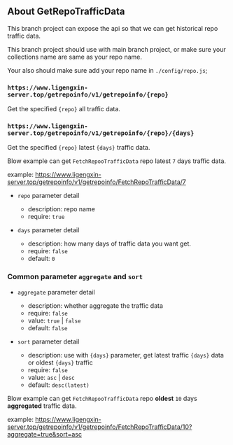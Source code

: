 ## About GetRepoTrafficData

This branch project can expose the api so that we can get historical repo traffic data.

This branch project should use with main branch project, or make sure your collections name are same as your repo name.

Your also should make sure add your repo name in `./config/repo.js`;

### `https://www.ligengxin-server.top/getrepoinfo/v1/getrepoinfo/{repo}`

Get the specified `{repo}` all traffic data.

### `https://www.ligengxin-server.top/getrepoinfo/v1/getrepoinfo/{repo}/{days}`

Get the specified `{repo}` latest `{days}` traffic data.

Blow example can get `FetchRepooTrafficData` repo latest `7` days traffic data.

example: https://www.ligengxin-server.top/getrepoinfo/v1/getrepoinfo/FetchRepoTrafficData/7

- `repo` parameter detail
  - description: repo name
  - require: `true`

- `days` parameter detail
  - description: how many days of traffic data you want get.
  - require: `false`
  - default: `0`

### Common parameter `aggregate` and `sort`
- `aggregate` parameter detail
  - description: whether aggregate the traffic data
  - require: `false`
  - value: `true` | `false`
  - default: `false`

- `sort` parameter detail
  - description: use with `{days}` parameter, get latest traffic `{days}` data or oldest `{days}` traffic
  - require: `false`
  - value: `asc` | `desc`
  - default: `desc(latest)`

Blow example can get `FetchRepooTrafficData` repo **oldest** `10` days **aggregated** traffic data.

example: https://www.ligengxin-server.top/getrepoinfo/v1/getrepoinfo/FetchRepoTrafficData/10?aggregate=true&sort=asc
